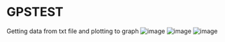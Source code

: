 # GPSTEST
Getting data from txt file and plotting to graph
![image](https://github.com/user-attachments/assets/16fdd7f3-b01a-475c-9a0e-898720a24e71)
![image](https://github.com/user-attachments/assets/a2ca1104-3cac-4d1d-8e1c-c5d9da297102)
![image](https://github.com/user-attachments/assets/7b5f3a77-111a-4596-be90-c5dacfdf6de4)
